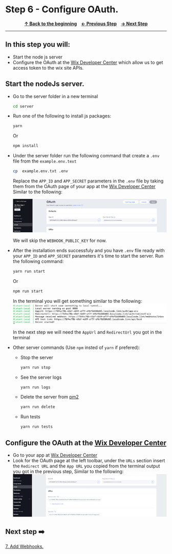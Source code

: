 # Step 6 - Configure OAuth.

<p align="center">
  <strong>
    <a href="../README.md#steps"> ↑ Back to the beginning</a>&nbsp;&nbsp;&nbsp;
    <a href="05-dashboard-component.md"> ← Previous Step</a>&nbsp;&nbsp;&nbsp;
    <a href="07-webhooks.md"> → Next Step</a>
  </strong>
</p>
<hr/>

## In this step you will:

 * Start the node js server
 * Configure the OAuth at the [Wix Developer Center][wix-dev-center] which allow us to get access token to the wix site APIs.
 

## Start the nodeJs server.

-   Go to the server folder in a new terminal
   
    ```bash
    cd server 
    ```
-  Run one of the following to install js packages:
    ```bash
    yarn 
    ```
    Or
    ```bash
    npm install 
    ```
-  Under the server folder run the following command that create a `.env` file from the `example.env.text`   
    ```bash
    cp  example.env.txt .env
    ```
    Replace the `APP_ID` and `APP_SECRET` parameters in the `.env` file by taking them from the OAuth page of your app at the [Wix Developer Center][wix-dev-center]
    Similar to the following:

    ![wix development site](../images/app-id-app-secret.jpg?raw=true)
    
    We will skip the `WEBHOOK_PUBLIC_KEY` for now.

-  After the installation ends successfuly and you have `.env` file ready with your `APP_ID` and `APP_SECRET` parameters it's time to start the server.
Run the following command:
    ```bash
    yarn run start 
    ```
    Or
    ```bash
    npm run start 
    ```
    In the terminal you will get something similar to the following:
    ![wix development site](../images/server-terminal-start.jpg?raw=true)
    
    In the next step we will need the `AppUrl` and `RedirectUrl` you got in the terminal

- Other server commands (Use `npm` insted of `yarn` if prefered):
    - Stop the server    
        ```bash
        yarn run stop 
        ```
    - See the server logs    
        ```bash
        yarn run logs
        ```
    - Delete the server from [pm2]
        ```bash
        yarn run delete
        ```
    - Run tests    
        ```bash
        yarn run tests
        ```    

## Configure the OAuth at the [Wix Developer Center][wix-dev-center]
-   Go to your app at [Wix Developer Center][wix-dev-center]
-   Look for the OAuth page at the left toolbar, under the `URLs` section insert the `Redirect URL` and the `App URL` you copied from the terminal output you got in the previous step,  Similar to the following:
    ![wix development site](../images/oauth-appurl-redirect.jpg?raw=true)


## Next step ➡️

[7. Add Webhooks.][step07]

[pm2]: https://pm2.keymetrics.io/
[gh-back]: ../README.md#steps
[step07]: 07-webhooks.md
[wix-dev-center]: https://dev.wix.com
